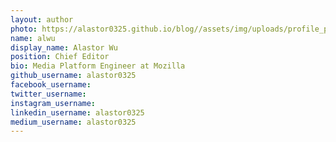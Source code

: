 ```yaml
---
layout: author
photo: https://alastor0325.github.io/blog//assets/img/uploads/profile_poler.jpg
name: alwu
display_name: Alastor Wu
position: Chief Editor
bio: Media Platform Engineer at Mozilla
github_username: alastor0325
facebook_username:
twitter_username:
instagram_username:
linkedin_username: alastor0325
medium_username: alastor0325
---
```


